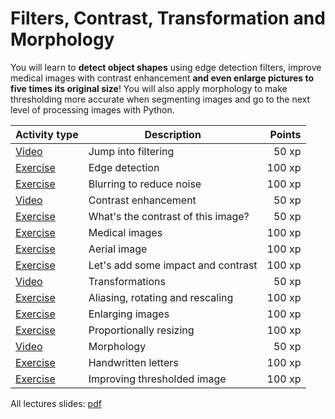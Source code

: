 # Filters, Contrast, Transformation and Morphology

You will learn to **detect object shapes** using edge detection filters, improve medical images with contrast enhancement **and even enlarge pictures to five times its original size**! You will also apply morphology to make thresholding more accurate when segmenting images and go to the next level of processing images with Python.

Activity type       | Description                              | Points
--------------------|------------------------------------------|-------:
[Video](v/1.mp4)    | Jump into filtering                      |  50 xp
[Exercise](e/1.md)  | Edge detection                           | 100 xp
[Exercise](e/2.md)  | Blurring to reduce noise                 | 100 xp
[Video](v/2.mp4)    | Contrast enhancement                     |  50 xp
[Exercise](e/3.md)  | What's the contrast of this image?       |  50 xp
[Exercise](e/4.md)  | Medical images                           | 100 xp
[Exercise](e/5.md)  | Aerial image                             | 100 xp
[Exercise](e/6.md)  | Let's add some impact and contrast       | 100 xp
[Video](v/3.mp4)    | Transformations                          |  50 xp
[Exercise](e/7.md)  | Aliasing, rotating and rescaling         | 100 xp
[Exercise](e/8.md)  | Enlarging images                         | 100 xp
[Exercise](e/9.md)  | Proportionally resizing                  | 100 xp
[Video](v/4.mp4)    | Morphology                               |  50 xp
[Exercise](e/10.md) | Handwritten letters                      | 100 xp
[Exercise](e/11.md) | Improving thresholded image              | 100 xp

All lectures slides: [pdf](s.pdf)
